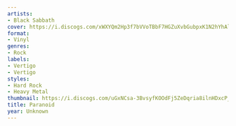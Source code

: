 ```yaml
---
artists:
- Black Sabbath
cover: https://i.discogs.com/xWXYQm2Hp3f7bVVoTBbF7HGZuXvbGubpxK1N2hYhAlw/rs:fit/g:sm/q:90/h:564/w:575/czM6Ly9kaXNjb2dz/LWRhdGFiYXNlLWlt/YWdlcy9SLTU0MjI5/NDAtMTQyMzcwMTA3/NS0zNzE3LmpwZWc.jpeg
format:
- Vinyl
genres:
- Rock
labels:
- Vertigo
- Vertigo
styles:
- Hard Rock
- Heavy Metal
thumbnail: https://i.discogs.com/uGxNCsa-3BvsyfKOOdFj5ZeDqria8ilnHDxcP_C4TKw/rs:fit/g:sm/q:40/h:150/w:150/czM6Ly9kaXNjb2dz/LWRhdGFiYXNlLWlt/YWdlcy9SLTU0MjI5/NDAtMTQyMzcwMTA3/NS0zNzE3LmpwZWc.jpeg
title: Paranoid
year: Unknown
---
```

